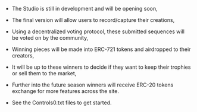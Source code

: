 - The Studio is still in development and will be opening soon,
- The final version will allow users to record/capture their creations,
- Using a decentralized voting protocol, these submitted sequences will be voted on by the community,
- Winning pieces will be made into ERC-721 tokens and airdropped to their creators, 
- It will be up to these winners to decide if they want to keep their trophies or sell them to the market,

- Further into the future season winners will receive ERC-20 tokens exchange for more features across the site.

- See the Controls0.txt files to get started.
